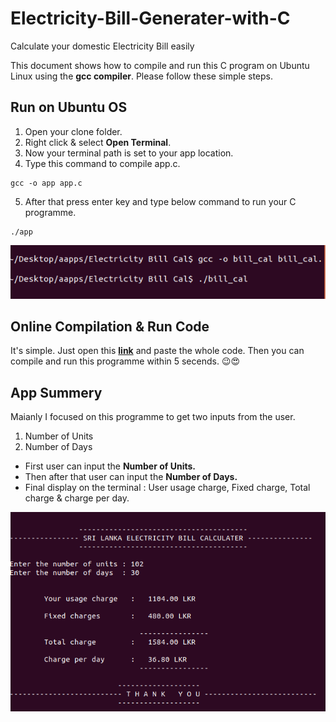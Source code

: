 # Electricity-Bill-Generater-with-C
Calculate your domestic Electricity Bill easily

This document shows how to compile and run this C program on Ubuntu Linux using the **gcc compiler**. Please follow these simple steps.

## Run on Ubuntu OS

1. Open your clone folder. 
2. Right click & select **Open Terminal**. 
3. Now your terminal path is set to your app location.
4. Type this command to compile app.c. 
```
gcc -o app app.c
```
5. After that press enter key and type below command to run your C programme.
```
./app
```
<img src="img/app_run.png">

## Online Compilation & Run Code
It's simple. Just open this **[link](https://www.onlinegdb.com/online_c_compiler)** and paste the whole code. Then you can compile and run this programme within 5 secends. 😉😍</br>


## App Summery

Maianly I focused on this programme to get two inputs from the user.
1. Number of Units 
2. Number of Days

- First user can input the **Number of Units.** 
- Then after that user can input the **Number of Days.**
- Final display on the terminal : User usage charge, Fixed charge, Total charge & charge per day.

<img src="img/app_interface.png">

